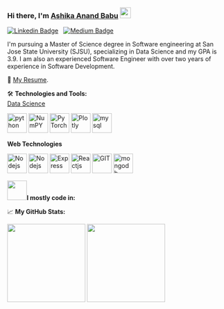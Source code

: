 ### Hi there, I'm [Ashika Anand Babu](https://www.linkedin.com/in/ashikaa/) <img src="https://media.giphy.com/media/hvRJCLFzcasrR4ia7z/giphy.gif" width="25px">

[![Linkedin Badge](https://img.shields.io/badge/-LinkedIn-0e76a8?style=flat-square&logo=Linkedin&logoColor=white)](https://www.linkedin.com/in/ashikaa/)
&nbsp;
[![Medium Badge](https://img.shields.io/badge/medium-%2312100E.svg?&style=for-square&logo=medium&logoColor=white)](https://medium.com/@ashika.pobbathi)

I'm pursuing a Master of Science degree in Software engineering at San Jose State University (SJSU), specializing in Data Science and my GPA is 3.9. I am also an experienced Software Engineer with over two years of experience in Software Development.   

📝 [My Resume](https://drive.google.com/file/d/1mn0o6HlOw-0ilQ4BMx7jzd9X3niQEQya/view?usp=sharing).

 🛠 **Technologies and Tools:**    
<u>Data Science</u>

<p align="left">
      <img src="https://www.vectorlogo.zone/logos/python/python-icon.svg" alt="python" width="45" height="45"/>
      <img src="https://www.vectorlogo.zone/logos/numpy/numpy-icon.svg" alt="NumPY" width="45" height="45"/>
      <img src="https://www.vectorlogo.zone/logos/pytorch/pytorch-icon.svg" alt="PyTorch" width="45" height="45"/>
      <img src="https://www.vectorlogo.zone/logos/plot_ly/plot_ly-icon.svg" alt="Plotly" width="45" height="45"/> 
      <img src="https://www.vectorlogo.zone/logos/mysql/mysql-icon.svg" alt="mysql" width="45" height="45"/>
</p>    

**Web Technologies**    

<p align="left">
      <img src="https://www.vectorlogo.zone/logos/javascript/javascript-icon.svg" alt="Nodejs" width="45" height="45"/>
      <img src="https://www.vectorlogo.zone/logos/nodejs/nodejs-icon.svg" alt="Nodejs" width="45" height="45"/>
      <img src="https://www.vectorlogo.zone/logos/express/express-icon.svg" alt="Express" width="45" height="45"/>
      <img src="https://www.vectorlogo.zone/logos/react/react-icon.svg" alt="Reactjs" width="45" height="45"/>
      <img src="https://www.vectorlogo.zone/logos/git-scm/git-scm-icon.svg" alt="GIT" width="45" height="45"/> 
      <img src="https://www.vectorlogo.zone/logos/mongodb/mongodb-icon.svg" alt="mongodb" width="45" height="45"/>
</p>   
     
     
<img src="https://github.com/TheDudeThatCode/TheDudeThatCode/blob/master/Assets/Developer.gif" width="45px">**I mostly code in:**


📈 **My GitHub Stats:**
<p>
  <img height="180em" src="https://github-readme-stats.vercel.app/api?username=AshikaAnand12&show_icons=true&hide_border=true&&count_private=true&include_all_commits=true" />
  <img height="180em" src="https://github-readme-stats.vercel.app/api/top-langs/?username=AshikaAnand12&show_icons=true&hide_border=true&layout=compact&langs_count=8"/>
</p>

